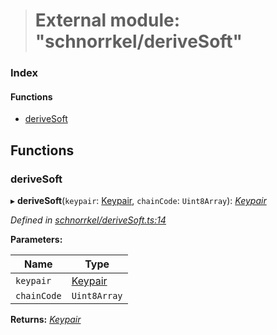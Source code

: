 > # External module: "schnorrkel/deriveSoft"

### Index

#### Functions

* [deriveSoft](_schnorrkel_derivesoft_.md#derivesoft)

## Functions

###  deriveSoft

▸ **deriveSoft**(`keypair`: [Keypair](../interfaces/_types_.keypair.md), `chainCode`: `Uint8Array`): *[Keypair](../interfaces/_types_.keypair.md)*

*Defined in [schnorrkel/deriveSoft.ts:14](https://github.com/polkadot-js/common/blob/6c79462/packages/util-crypto/src/schnorrkel/deriveSoft.ts#L14)*

**Parameters:**

Name | Type |
------ | ------ |
`keypair` | [Keypair](../interfaces/_types_.keypair.md) |
`chainCode` | `Uint8Array` |

**Returns:** *[Keypair](../interfaces/_types_.keypair.md)*